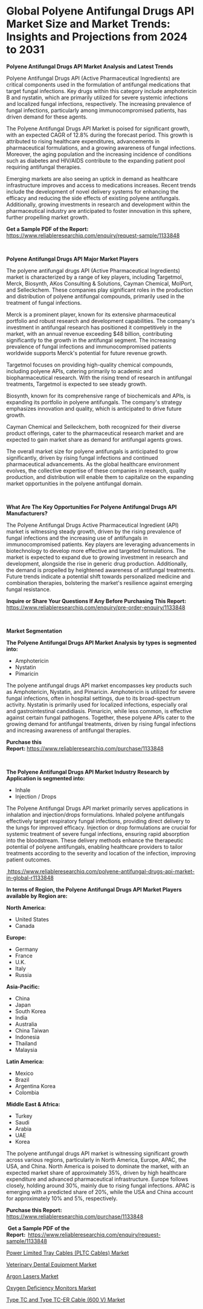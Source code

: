 <p><h1>Global Polyene Antifungal Drugs API Market Size and Market Trends: Insights and Projections from 2024 to 2031</h1></p><p><strong>Polyene Antifungal Drugs API Market Analysis and Latest Trends</strong></p>
<p><p>Polyene Antifungal Drugs API (Active Pharmaceutical Ingredients) are critical components used in the formulation of antifungal medications that target fungal infections. Key drugs within this category include amphotericin B and nystatin, which are primarily utilized for severe systemic infections and localized fungal infections, respectively. The increasing prevalence of fungal infections, particularly among immunocompromised patients, has driven demand for these agents.</p><p>The Polyene Antifungal Drugs API Market is poised for significant growth, with an expected CAGR of 12.8% during the forecast period. This growth is attributed to rising healthcare expenditures, advancements in pharmaceutical formulations, and a growing awareness of fungal infections. Moreover, the aging population and the increasing incidence of conditions such as diabetes and HIV/AIDS contribute to the expanding patient pool requiring antifungal therapies.</p><p>Emerging markets are also seeing an uptick in demand as healthcare infrastructure improves and access to medications increases. Recent trends include the development of novel delivery systems for enhancing the efficacy and reducing the side effects of existing polyene antifungals. Additionally, growing investments in research and development within the pharmaceutical industry are anticipated to foster innovation in this sphere, further propelling market growth.</p></p>
<p><strong>Get a Sample PDF of the Report:&nbsp;</strong> <a href="https://www.reliableresearchiq.com/enquiry/request-sample/1133848?utm_campaign=1102&utm_medium=2&utm_source=Github&utm_content=ia&utm_term=08102024&utm_id=polyene-antifungal-drugs-api">https://www.reliableresearchiq.com/enquiry/request-sample/1133848</a></p>
<p>&nbsp;</p>
<p><strong>Polyene Antifungal Drugs API Major Market Players</strong></p>
<p><p>The polyene antifungal drugs API (Active Pharmaceutical Ingredients) market is characterized by a range of key players, including Targetmol, Merck, Biosynth, AKos Consulting & Solutions, Cayman Chemical, MolPort, and Selleckchem. These companies play significant roles in the production and distribution of polyene antifungal compounds, primarily used in the treatment of fungal infections.</p><p>Merck is a prominent player, known for its extensive pharmaceutical portfolio and robust research and development capabilities. The company's investment in antifungal research has positioned it competitively in the market, with an annual revenue exceeding $48 billion, contributing significantly to the growth in the antifungal segment. The increasing prevalence of fungal infections and immunocompromised patients worldwide supports Merck's potential for future revenue growth.</p><p>Targetmol focuses on providing high-quality chemical compounds, including polyene APIs, catering primarily to academic and biopharmaceutical research. With the rising trend of research in antifungal treatments, Targetmol is expected to see steady growth. </p><p>Biosynth, known for its comprehensive range of biochemicals and APIs, is expanding its portfolio in polyene antifungals. The company's strategy emphasizes innovation and quality, which is anticipated to drive future growth.</p><p>Cayman Chemical and Selleckchem, both recognized for their diverse product offerings, cater to the pharmaceutical research market and are expected to gain market share as demand for antifungal agents grows.</p><p>The overall market size for polyene antifungals is anticipated to grow significantly, driven by rising fungal infections and continued pharmaceutical advancements. As the global healthcare environment evolves, the collective expertise of these companies in research, quality production, and distribution will enable them to capitalize on the expanding market opportunities in the polyene antifungal domain.</p></p>
<p>&nbsp;</p>
<p><strong>What Are The Key Opportunities For Polyene Antifungal Drugs API Manufacturers?</strong></p>
<p><p>The Polyene Antifungal Drugs Active Pharmaceutical Ingredient (API) market is witnessing steady growth, driven by the rising prevalence of fungal infections and the increasing use of antifungals in immunocompromised patients. Key players are leveraging advancements in biotechnology to develop more effective and targeted formulations. The market is expected to expand due to growing investment in research and development, alongside the rise in generic drug production. Additionally, the demand is propelled by heightened awareness of antifungal treatments. Future trends indicate a potential shift towards personalized medicine and combination therapies, bolstering the market's resilience against emerging fungal resistance.</p></p>
<p><strong>Inquire or Share Your Questions If Any Before Purchasing This Report:</strong> <a href="https://www.reliableresearchiq.com/enquiry/pre-order-enquiry/1133848?utm_campaign=1102&utm_medium=2&utm_source=Github&utm_content=ia&utm_term=08102024&utm_id=polyene-antifungal-drugs-api">https://www.reliableresearchiq.com/enquiry/pre-order-enquiry/1133848</a></p>
<p>&nbsp;</p>
<p><strong>Market Segmentation</strong></p>
<p><strong>The Polyene Antifungal Drugs API Market Analysis by types is segmented into:</strong></p>
<p><ul><li>Amphotericin</li><li>Nystatin</li><li>Pimaricin</li></ul></p>
<p><p>The polyene antifungal drugs API market encompasses key products such as Amphotericin, Nystatin, and Pimaricin. Amphotericin is utilized for severe fungal infections, often in hospital settings, due to its broad-spectrum activity. Nystatin is primarily used for localized infections, especially oral and gastrointestinal candidiasis. Pimaricin, while less common, is effective against certain fungal pathogens. Together, these polyene APIs cater to the growing demand for antifungal treatments, driven by rising fungal infections and increasing awareness of antifungal therapies.</p></p>
<p><strong>Purchase this Report:&nbsp;</strong><a href="https://www.reliableresearchiq.com/purchase/1133848?utm_campaign=1102&utm_medium=2&utm_source=Github&utm_content=ia&utm_term=08102024&utm_id=polyene-antifungal-drugs-api">https://www.reliableresearchiq.com/purchase/1133848</a></p>
<p>&nbsp;</p>
<p><strong>The Polyene Antifungal Drugs API Market Industry Research by Application is segmented into:</strong></p>
<p><ul><li>Inhale</li><li>Injection / Drops</li></ul></p>
<p><p>The Polyene Antifungal Drugs API market primarily serves applications in inhalation and injection/drops formulations. Inhaled polyene antifungals effectively target respiratory fungal infections, providing direct delivery to the lungs for improved efficacy. Injection or drop formulations are crucial for systemic treatment of severe fungal infections, ensuring rapid absorption into the bloodstream. These delivery methods enhance the therapeutic potential of polyene antifungals, enabling healthcare providers to tailor treatments according to the severity and location of the infection, improving patient outcomes.</p></p>
<p><a href="https://www.reliableresearchiq.com/polyene-antifungal-drugs-api-market-in-global-r1133848?utm_campaign=1102&utm_medium=2&utm_source=Github&utm_content=ia&utm_term=08102024&utm_id=polyene-antifungal-drugs-api">&nbsp;https://www.reliableresearchiq.com/polyene-antifungal-drugs-api-market-in-global-r1133848</a></p>
<p><strong>In terms of Region, the Polyene Antifungal Drugs API Market Players available by Region are:</strong></p>
<p>
    <p> <strong> North America: </strong>
        <ul>
            <li>United States</li>
            <li>Canada</li>
        </ul>
        </p> 
    <p> <strong> Europe: </strong>
        <ul>
            <li>Germany</li>
            <li>France</li>
            <li>U.K.</li>
            <li>Italy</li>
            <li>Russia</li>
        </ul>
        </p> 
    <p> <strong> Asia-Pacific: </strong>
        <ul>
            <li>China</li>
            <li>Japan</li>
            <li>South Korea</li>
            <li>India</li>
            <li>Australia</li>
            <li>China Taiwan</li>
            <li>Indonesia</li>
            <li>Thailand</li>
            <li>Malaysia</li>
        </ul>
        </p> 
    <p> <strong> Latin America: </strong>
        <ul>
            <li>Mexico</li>
            <li>Brazil</li>
            <li>Argentina Korea</li>
            <li>Colombia</li>
        </ul>
        </p> 
    <p> <strong> Middle East & Africa: </strong>
        <ul>
            <li>Turkey</li>
            <li>Saudi</li>
            <li>Arabia</li>
            <li>UAE</li>
            <li>Korea</li>
        </ul>
    </p>
    </p>
<p><p>The polyene antifungal drugs API market is witnessing significant growth across various regions, particularly in North America, Europe, APAC, the USA, and China. North America is poised to dominate the market, with an expected market share of approximately 35%, driven by high healthcare expenditure and advanced pharmaceutical infrastructure. Europe follows closely, holding around 30%, mainly due to rising fungal infections. APAC is emerging with a predicted share of 20%, while the USA and China account for approximately 10% and 5%, respectively.</p></p>
<p><strong>Purchase this Report: </strong><a href="https://www.reliableresearchiq.com/purchase/1133848?utm_campaign=1102&utm_medium=2&utm_source=Github&utm_content=ia&utm_term=08102024&utm_id=polyene-antifungal-drugs-api">https://www.reliableresearchiq.com/purchase/1133848</a></p>
<p>&nbsp;<strong>Get a Sample PDF of the Report:&nbsp;&nbsp;</strong><a href="https://www.reliableresearchiq.com/enquiry/request-sample/1133848?utm_campaign=1102&utm_medium=2&utm_source=Github&utm_content=ia&utm_term=08102024&utm_id=polyene-antifungal-drugs-api">https://www.reliableresearchiq.com/enquiry/request-sample/1133848</a></p>
<p><strong></strong></p>
<p><p><a href="https://issuu.com/reportprime-2/docs/power-limited-tray-cables-pltc-cabl_78474d70814bee?utm_campaign=1102&utm_medium=2&utm_source=Github&utm_content=ia&utm_term=08102024&utm_id=polyene-antifungal-drugs-api">Power Limited Tray Cables (PLTC Cables) Market</a></p><p><a href="https://www.linkedin.com/pulse/veterinary-dental-equipment-market-size-segmentation-trends-nccpe?utm_campaign=1102&utm_medium=2&utm_source=Github&utm_content=ia&utm_term=08102024&utm_id=polyene-antifungal-drugs-api">Veterinary Dental Equipment Market</a></p><p><a href="https://www.linkedin.com/pulse/argon-lasers-market-innovations-trends-comprehensive-study-0ah3e?utm_campaign=1102&utm_medium=2&utm_source=Github&utm_content=ia&utm_term=08102024&utm_id=polyene-antifungal-drugs-api">Argon Lasers Market</a></p><p><a href="https://www.linkedin.com/pulse/evaluating-global-oxygen-deficiency-monitors-market-trends-2jbke?utm_campaign=1102&utm_medium=2&utm_source=Github&utm_content=ia&utm_term=08102024&utm_id=polyene-antifungal-drugs-api">Oxygen Deficiency Monitors Market</a></p><p><a href="https://issuu.com/reportprime-2/docs/type-tc-and-type-tc-er-cable-600-v-_9a2e17534d9eb5?utm_campaign=1102&utm_medium=2&utm_source=Github&utm_content=ia&utm_term=08102024&utm_id=polyene-antifungal-drugs-api">Type TC and Type TC-ER Cable (600 V) Market</a></p></p>
